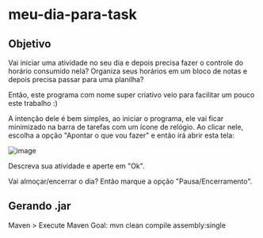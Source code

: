 # meu-dia-para-task
## Objetivo

Vai iniciar uma atividade no seu dia e depois precisa fazer o controle do horário consumido nela?
Organiza seus horários em um bloco de notas e depois precisa passar para uma planilha?

Então, este programa com nome super criativo veio para facilitar um pouco este trabalho :)

A intenção dele é bem simples, ao iniciar o programa, ele vai ficar minimizado na barra de tarefas com um ícone de relógio.
Ao clicar nele, escolha a opção "Apontar o que vou fazer" e então irá abrir esta tela:

![image](https://user-images.githubusercontent.com/5676551/199703726-cc65246e-36b8-4ee6-891e-41a151a129c3.png)

Descreva sua atividade e aperte em "Ok".

Vai almoçar/encerrar o dia?
Então marque a opção "Pausa/Encerramento".

## Gerando .jar

Maven > Execute Maven Goal: mvn clean compile assembly:single
